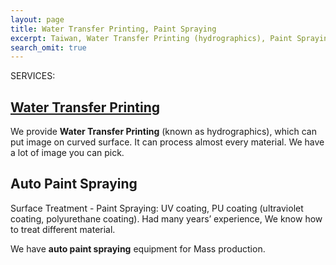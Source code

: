 ```yaml
---
layout: page
title: Water Transfer Printing, Paint Spraying
excerpt: Taiwan, Water Transfer Printing (hydrographics), Paint Spraying, Polyurethane Resistant Coatings
search_omit: true
---
```


SERVICES:

<h2><a href="{{ site.url }}/en/water-transfer-printing">Water Transfer Printing</a></h2>

We provide **Water Transfer Printing** (known as hydrographics), which can put image on curved surface. It can process almost every material. We have a lot of image you can pick.

## Auto Paint Spraying

Surface Treatment - Paint Spraying: UV coating, PU coating (ultraviolet coating, polyurethane coating). Had many years’ experience, We know how to treat different material.

We have **auto paint spraying** equipment for Mass production.
